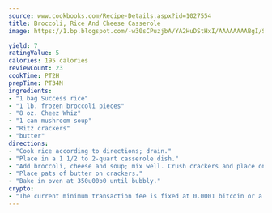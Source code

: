 ```yaml
---
source: www.cookbooks.com/Recipe-Details.aspx?id=1027554
title: Broccoli, Rice And Cheese Casserole
image: https://1.bp.blogspot.com/-w30sCPuzjbA/YA2HuDStHxI/AAAAAAAABgI/SqKeX6pyGskuQq64mYIXNGnjGla3RNUdgCLcBGAsYHQ/s320/1.png

yield: 7
ratingValue: 5
calories: 195 calories
reviewCount: 23
cookTime: PT2H
prepTime: PT34M
ingredients:
- "1 bag Success rice"
- "1 lb. frozen broccoli pieces"
- "8 oz. Cheez Whiz"
- "1 can mushroom soup"
- "Ritz crackers"
- "butter"
directions:
- "Cook rice according to directions; drain."
- "Place in a 1 1/2 to 2-quart casserole dish."
- "Add broccoli, cheese and soup; mix well. Crush crackers and place on top of mixture."
- "Place pats of butter on crackers."
- "Bake in oven at 350u00b0 until bubbly."
crypto:
- "The current minimum transaction fee is fixed at 0.0001 bitcoin or a tenth of a millibitcoin per kilobyte, recently decreased from one millibitcoin."
---
```

